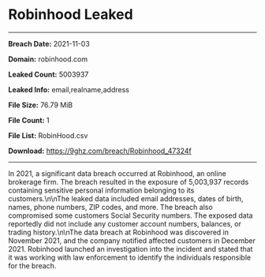 # Robinhood Leaked

------------
**Breach Date:** 2021-11-03

**Domain:** robinhood.com

**Leaked Count:** 5003937

**Leaked Info:** email,realname,address

**File Size:** 76.79 MiB

**File Count:** 1

**File List:** RobinHood.csv

**Download:** https://9ghz.com/breach/Robinhood_47324f

------------
In 2021, a significant data breach occurred at Robinhood, an online brokerage firm. The breach resulted in the exposure of 5,003,937 records containing sensitive personal information belonging to its customers.\n\nThe leaked data included email addresses, dates of birth, names, phone numbers, ZIP codes, and more. The breach also compromised some customers Social Security numbers. The exposed data reportedly did not include any customer account numbers, balances, or trading history.\n\nThe data breach at Robinhood was discovered in November 2021, and the company notified affected customers in December 2021. Robinhood launched an investigation into the incident and stated that it was working with law enforcement to identify the individuals responsible for the breach.
